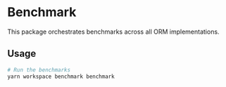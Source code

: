 # Benchmark

This package orchestrates benchmarks across all ORM implementations.

## Usage

```bash
# Run the benchmarks
yarn workspace benchmark benchmark
```
